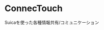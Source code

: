 <!--
    -*- coding: utf-8 -*-
    -*- html -*-
-->

<h1>ConnecTouch</h1>

Suicaを使った各種情報共有/コミュニケーション
